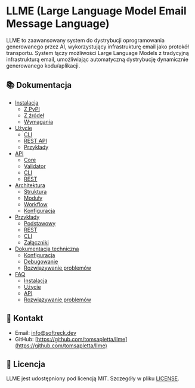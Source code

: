 # LLME (Large Language Model Email Message Language)

LLME to zaawansowany system do dystrybucji oprogramowania generowanego przez AI, wykorzystujący infrastrukturę email jako protokół transportu. System łączy możliwości Large Language Models z tradycyjną infrastrukturą email, umożliwiając automatyczną dystrybucję dynamicznie generowanego kodu/aplikacji.

## 📚 Dokumentacja

- [Instalacja](installation/index.md)
  - [Z PyPI](installation/pypi.md)
  - [Z źródeł](installation/sources.md)
  - [Wymagania](installation/requirements.md)
- [Użycie](usage/index.md)
  - [CLI](usage/cli.md)
  - [REST API](usage/api.md)
  - [Przykłady](usage/examples.md)
- [API](api/index.md)
  - [Core](api/core.md)
  - [Validator](api/validator.md)
  - [CLI](api/cli.md)
  - [REST](api/rest.md)
- [Architektura](architecture/index.md)
  - [Struktura](architecture/structure.md)
  - [Moduły](architecture/modules.md)
  - [Workflow](architecture/workflow.md)
  - [Konfiguracja](architecture/configuration.md)
- [Przykłady](examples/index.md)
  - [Podstawowy](examples/basic.md)
  - [REST](examples/rest.md)
  - [CLI](examples/cli.md)
  - [Załączniki](examples/attachments.md)
- [Dokumentacja techniczna](technical/index.md)
  - [Konfiguracja](technical/configuration.md)
  - [Debugowanie](technical/debugging.md)
  - [Rozwiązywanie problemów](technical/troubleshooting.md)
- [FAQ](faq/index.md)
  - [Instalacja](faq/installation.md)
  - [Użycie](faq/usage.md)
  - [API](faq/api.md)
  - [Rozwiązywanie problemów](faq/troubleshooting.md)

## 📱 Kontakt

- Email: info@softreck.dev
- GitHub: [https://github.com/tomsapletta/llme](https://github.com/tomsapletta/llme)

## 📄 Licencja

LLME jest udostępniony pod licencją MIT. Szczegóły w pliku [LICENSE](../LICENSE).
